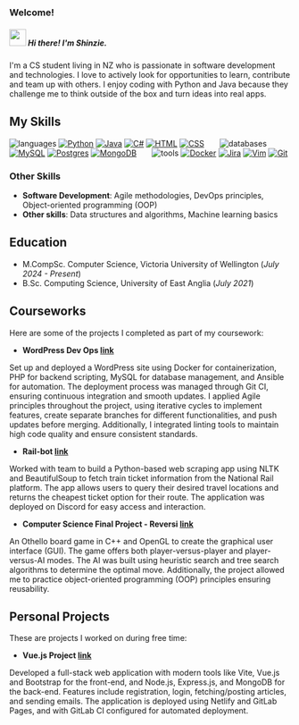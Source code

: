 ### Welcome!

##### <img src = "https://raw.githubusercontent.com/MartinHeinz/MartinHeinz/master/wave.gif" width = 30px> Hi there! I'm Shinzie.

I'm a CS student living in NZ who is passionate in software development and technologies. I love to actively look for opportunities to learn, contribute and team up with others. I enjoy coding with Python and Java because they challenge me to think outside of the box and turn ideas into real apps.

## My Skills

![languages](https://img.shields.io/static/v1?label=&message=languages:&color=111&style=flat-square)
[![Python](https://img.shields.io/badge/Python-3776AB?logo=python&logoColor=fff)](#)
[![Java](https://img.shields.io/badge/Java-%23ED8B00.svg?logo=openjdk&logoColor=white)](#)
[![C#](https://custom-icon-badges.demolab.com/badge/C%23-%23239120.svg?logo=cshrp&logoColor=white)](#)
[![HTML](https://img.shields.io/badge/HTML-%23E34F26.svg?logo=html5&logoColor=white)](#)
[![CSS](https://img.shields.io/badge/CSS-1572B6?logo=css3&logoColor=fff)](#)
&nbsp;
&nbsp;
&nbsp;
![databases](https://img.shields.io/static/v1?label=&message=databases:&color=111&style=flat-square)
[![MySQL](https://img.shields.io/badge/MySQL-4479A1?logo=mysql&logoColor=fff)](#)
[![Postgres](https://img.shields.io/badge/Postgres-%23316192.svg?logo=postgresql&logoColor=white)](#)
[![MongoDB](https://img.shields.io/badge/MongoDB-%234ea94b.svg?logo=mongodb&logoColor=white)](#)
&nbsp;
&nbsp;
&nbsp;
![tools](https://img.shields.io/static/v1?label=&message=tools:&color=111&style=flat-square)
[![Docker](https://img.shields.io/badge/Docker-2496ED?logo=docker&logoColor=fff)](#)
[![Jira](https://img.shields.io/badge/Jira-0052CC?logo=jira&logoColor=fff)](#)
[![Vim](https://img.shields.io/badge/Vim-%2311AB00.svg?logo=vim&logoColor=white)](#)
[![Git](https://img.shields.io/badge/Git-F05032?logo=git&logoColor=fff)](#)

### Other Skills

- **Software Development**: Agile methodologies, DevOps principles, Object-oriented programming (OOP)
- **Other skills**: Data structures and algorithms, Machine learning basics

## Education

- M.CompSc. Computer Science, Victoria University of Wellington (_July 2024 - Present_)
- B.Sc. Computing Science, University of East Anglia (_July 2021_)

## Courseworks

Here are some of the projects I completed as part of my coursework:

- **WordPress Dev Ops [link](#courseworks)**

Set up and deployed a WordPress site using Docker for containerization, PHP for backend scripting, MySQL for database management, and Ansible for automation. The deployment process was managed through Git CI, ensuring continuous integration and smooth updates. I applied Agile principles throughout the project, using iterative cycles to implement features, create separate branches for different functionalities, and push updates before merging. Additionally, I integrated linting tools to maintain high code quality and ensure consistent standards.

- **Rail-bot [link](https://github.com/standun-github/rail-bot)**

Worked with team to build a Python-based web scraping app using NLTK and BeautifulSoup to fetch train ticket information from the National Rail platform. The app allows users to query their desired travel locations and returns the cheapest ticket option for their route. The application was deployed on Discord for easy access and interaction.

- **Computer Science Final Project - Reversi [link](https://github.com/standun-github/othello-c)**

An Othello board game in C++ and OpenGL to create the graphical user interface (GUI). The game offers both player-versus-player and player-versus-AI modes. The AI was built using heuristic search and tree search algorithms to determine the optimal move. Additionally, the project allowed me to practice object-oriented programming (OOP) principles ensuring reusability.

## Personal Projects

These are projects I worked on during free time:

- **Vue.js Project [link](https://gitlab.com/s-tandun/blog)**

Developed a full-stack web application with modern tools like Vite, Vue.js and Bootstrap for the front-end, and Node.js, Express.js, and MongoDB for the back-end. Features include registration, login, fetching/posting articles, and sending emails. The application is deployed using Netlify and GitLab Pages, and with GitLab CI configured for automated deployment.
